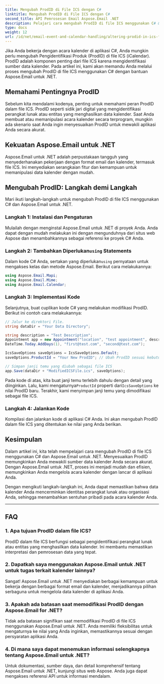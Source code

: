 ```yaml
---
title: Mengubah ProdID di File ICS dengan C#
linktitle: Mengubah ProdID di File ICS dengan C#
second_title: API Pemrosesan Email Aspose.Email .NET
description: Pelajari cara mengubah ProdID di file ICS menggunakan C# & Aspose.Email untuk .NET. Panduan & kode langkah demi langkah. Pastikan integritas & kompatibilitas data.
type: docs
weight: 12
url: /id/net/email-event-and-calendar-handling/altering-prodid-in-ics-files-with-csharp/
---
```


Jika Anda bekerja dengan acara kalender di aplikasi C#, Anda mungkin perlu mengubah Pengidentifikasi Produk (ProdID) di file ICS (iCalendar). ProdID adalah komponen penting dari file ICS karena mengidentifikasi sumber data kalender. Pada artikel ini, kami akan memandu Anda melalui proses mengubah ProdID di file ICS menggunakan C# dengan bantuan Aspose.Email untuk .NET.

## Memahami Pentingnya ProdID

Sebelum kita mendalami kodenya, penting untuk memahami peran ProdID dalam file ICS. ProdID seperti sidik jari digital yang mengidentifikasi perangkat lunak atau entitas yang menghasilkan data kalender. Saat Anda membuat atau memanipulasi acara kalender secara terprogram, mungkin ada skenario saat Anda ingin menyesuaikan ProdID untuk mewakili aplikasi Anda secara akurat.

## Kekuatan Aspose.Email untuk .NET

Aspose.Email untuk .NET adalah perpustakaan tangguh yang menyederhanakan pekerjaan dengan format email dan kalender, termasuk file ICS. Ini menyediakan serangkaian fitur dan kemampuan untuk memanipulasi data kalender dengan mudah.

## Mengubah ProdID: Langkah demi Langkah

Mari ikuti langkah-langkah untuk mengubah ProdID di file ICS menggunakan C# dan Aspose.Email untuk .NET.

### Langkah 1: Instalasi dan Pengaturan

Mulailah dengan menginstal Aspose.Email untuk .NET di proyek Anda. Anda dapat dengan mudah melakukan ini dengan mengunduhnya dari situs web Aspose dan menambahkannya sebagai referensi ke proyek C# Anda.

###  Langkah 2: Tambahkan Diperlukan`using` Statements

 Dalam kode C# Anda, sertakan yang diperlukan`using` pernyataan untuk mengakses kelas dan metode Aspose.Email. Berikut cara melakukannya:

```csharp
using Aspose.Email.Mapi;
using Aspose.Email.Mime;
using Aspose.Email.Calendar;
```

### Langkah 3: Implementasi Kode

Selanjutnya, buat cuplikan kode C# yang melakukan modifikasi ProdID. Berikut ini contoh cara melakukannya:

```csharp
// Jalur ke direktori File.
string dataDir = "Your Data Directory";

string description = "Test Description";
Appointment app = new Appointment("location", "test appointment", description, DateTime.Today,
DateTime.Today.AddDays(1), "first@test.com", "second@test.com");

IcsSaveOptions saveOptions = IcsSaveOptions.Default;
saveOptions.ProductId = "Your New ProdID"; // Ubah ProdID sesuai kebutuhan

// Simpan janji temu yang diubah sebagai file ICS
app.Save(dataDir + "ModifiedICSFile.ics", saveOptions);
```

Pada kode di atas, kita buat janji temu terlebih dahulu dengan detail yang diinginkan. Lalu, kami mengaturnya`ProductId` properti dari`IcsSaveOptions` ke nilai ProdID baru. Terakhir, kami menyimpan janji temu yang dimodifikasi sebagai file ICS.

### Langkah 4: Jalankan Kode

Kompilasi dan jalankan kode di aplikasi C# Anda. Ini akan mengubah ProdID dalam file ICS yang ditentukan ke nilai yang Anda berikan.

## Kesimpulan

Dalam artikel ini, kita telah mempelajari cara mengubah ProdID di file ICS menggunakan C# dan Aspose.Email untuk .NET. Menyesuaikan ProdID memungkinkan Anda mewakili sumber data kalender Anda secara akurat. Dengan Aspose.Email untuk .NET, proses ini menjadi mudah dan efisien, memungkinkan Anda mengelola acara kalender dengan lancar di aplikasi Anda.

Dengan mengikuti langkah-langkah ini, Anda dapat memastikan bahwa data kalender Anda mencerminkan identitas perangkat lunak atau organisasi Anda, sehingga menambahkan sentuhan pribadi pada acara kalender Anda.

---

## FAQ

### 1. Apa tujuan ProdID dalam file ICS?

ProdID dalam file ICS berfungsi sebagai pengidentifikasi perangkat lunak atau entitas yang menghasilkan data kalender. Ini membantu memastikan interpretasi dan pemrosesan data yang tepat.

### 2. Dapatkah saya menggunakan Aspose.Email untuk .NET untuk tugas terkait kalender lainnya?

Sangat! Aspose.Email untuk .NET menyediakan berbagai kemampuan untuk bekerja dengan berbagai format email dan kalender, menjadikannya pilihan serbaguna untuk mengelola data kalender di aplikasi Anda.

### 3. Apakah ada batasan saat memodifikasi ProdID dengan Aspose.Email for .NET?

Tidak ada batasan signifikan saat memodifikasi ProdID di file ICS menggunakan Aspose.Email untuk .NET. Anda memiliki fleksibilitas untuk mengaturnya ke nilai yang Anda inginkan, memastikannya sesuai dengan persyaratan aplikasi Anda.

### 4. Di mana saya dapat menemukan informasi selengkapnya tentang Aspose.Email untuk .NET?

Untuk dokumentasi, sumber daya, dan detail komprehensif tentang Aspose.Email untuk .NET, kunjungi situs web Aspose. Anda juga dapat mengakses referensi API untuk informasi mendalam.